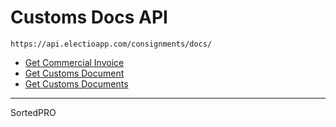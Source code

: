 # Customs Docs API

`https://api.electioapp.com/consignments/docs/`

* [Get Commercial Invoice](/api/customsDocs/getCommercialInvoice.html)
* [Get Customs Document](/api/customsDocs/getCustomsDocument.html)
* [Get Customs Documents](/api/customsDocs/getCustomsDocuments.html)

---

SortedPRO 